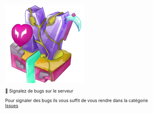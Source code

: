 ![Nexalia Icon](https://raw.githubusercontent.com/Nexalia/.github/main/profile/icon.png)

🦠 Signalez de bugs sur le serveur  

Pour signaler des bugs ils vous suffit de vous rendre dans la catégorie [Issues](https://github.com/Nexalia/bugs/issues)
